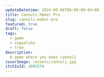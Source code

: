 ```yaml
---
updateDatetime: 2024-09-06T00:00:00-04:00
title: Cannoli Maker Pro
slug: cannoli-maker-pro
featured: true
draft: false
tags:
  - game
  - roguelike
  - free
description:
  A game where you make cannoli
coverImage: /assets/cannoli.jpg
itchIoId: 2093574
---
```

